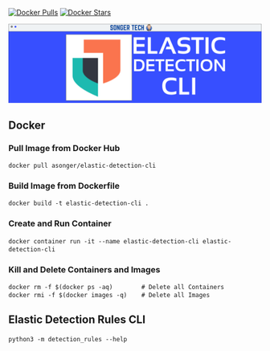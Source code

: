 [![Docker Pulls](https://img.shields.io/docker/pulls/asonger/elastic-detection-cli.svg)](https://hub.docker.com/r/asonger/elastic-detection-cli/)
[![Docker Stars](https://img.shields.io/docker/stars/asonger/elastic-detection-cli.svg)](https://hub.docker.com/r/asonger/elastic-detection-cli/)

![](https://github.com/austinsonger/elastic-detection-cli/raw/main/Elastic%20Detection%20CLI%20-%20L.png)

## Docker

### Pull Image from Docker Hub

```
docker pull asonger/elastic-detection-cli
```


### Build Image from Dockerfile

```
docker build -t elastic-detection-cli .
```


### Create and Run Container


```
docker container run -it --name elastic-detection-cli elastic-detection-cli
```


### Kill and Delete Containers and Images

```
docker rm -f $(docker ps -aq)        # Delete all Containers
docker rmi -f $(docker images -q)    # Delete all Images
```


## Elastic Detection Rules CLI

```
python3 -m detection_rules --help
```

## 








